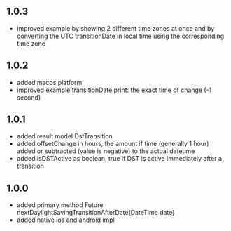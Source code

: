 ## 1.0.3

* improved example by showing 2 different time zones at once and by converting the UTC
  transitionDate in local time using the corresponding time zone

## 1.0.2

* added macos platform
* improved example transitionDate print: the exact time of change (-1 second)

## 1.0.1

* added result model DstTransition
* added offsetChange in hours, the amount if time (generally 1 hour) added or subtracted (value is
  negative) to the actual datetime
* added isDSTActive as boolean, true if DST is active immediately after a transition

## 1.0.0

* added primary method Future<DateTime> nextDaylightSavingTransitionAfterDate(DateTime date)
* added native ios and android impl